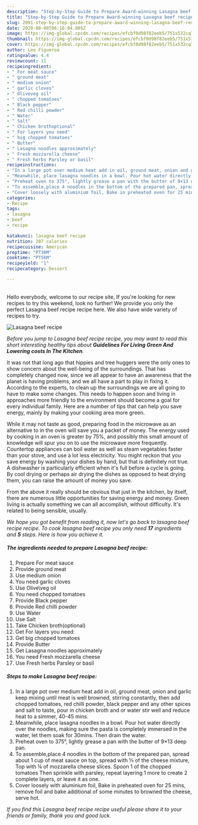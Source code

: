 ```yaml
---
description: "Step-by-Step Guide to Prepare Award-winning Lasagna beef recipe"
title: "Step-by-Step Guide to Prepare Award-winning Lasagna beef recipe"
slug: 2091-step-by-step-guide-to-prepare-award-winning-lasagna-beef-recipe
date: 2020-08-08T06:16:04.805Z
image: https://img-global.cpcdn.com/recipes/efcbf0d98f82eeb5/751x532cq70/lasagna-beef-recipe-recipe-main-photo.jpg
thumbnail: https://img-global.cpcdn.com/recipes/efcbf0d98f82eeb5/751x532cq70/lasagna-beef-recipe-recipe-main-photo.jpg
cover: https://img-global.cpcdn.com/recipes/efcbf0d98f82eeb5/751x532cq70/lasagna-beef-recipe-recipe-main-photo.jpg
author: Leo Figueroa
ratingvalue: 4.4
reviewcount: 11
recipeingredient:
- " For meat sauce"
- " ground meat"
- " medium onion"
- " garlic cloves"
- " Oliveveg oil"
- " chopped tomatoes"
- " Black pepper"
- " Red chilli powder"
- " Water"
- " Salt"
- " Chicken brothoptional"
- " For layers you need"
- " big chopped tomatoes"
- " Butter"
- " Lasagna noodles approximately"
- " Fresh mozzarella cheese"
- " Fresh herbs Parsley or basil"
recipeinstructions:
- "In a large pot over medium heat add in oil, ground meat, onion and garlic keep mixing until meat is well browned, stirring constantly, then add chopped tomatoes, red chilli powder, black pepper and any other spices and salt to taste, pour in chicken broth and or water stir well and reduce heat to a simmer, 40-45 mins."
- "Meanwhile, place lasagna noodles in a bowl. Pour hot water directly over the noodles, making sure the pasta is completely immersed in the water, let them soak for 30mins. Then drain the water."
- "Preheat oven to 375°, lightly grease a pan with the butter of 9×13 deep pan."
- "To assemble,place 4 noodles in the bottom of the prepared pan, spread about 1 cup of meat sauce on top, spread with ⅓ of the cheese mixture, Top with ¼ of mozzarella cheese slices. Spoon 1 of the chopped tomatoes Then sprinkle with parsley, repeat layering 1 more to create 2 complete layers, or leave it as one."
- "Cover loosely with aluminium foil, Bake in preheated oven for 25 mins, remove foil and bake additional of some minutes to browned the cheese, serve hot."
categories:
- Recipe
tags:
- lasagna
- beef
- recipe

katakunci: lasagna beef recipe 
nutrition: 207 calories
recipecuisine: American
preptime: "PT30M"
cooktime: "PT56M"
recipeyield: "1"
recipecategory: Dessert

---
```

<br>
Hello everybody, welcome to our recipe site, If you're looking for new recipes to try this weekend, look no further! We provide you only the perfect Lasagna beef recipe recipe here. We also have wide variety of recipes to try.
<br>


![Lasagna beef recipe](https://img-global.cpcdn.com/recipes/efcbf0d98f82eeb5/751x532cq70/lasagna-beef-recipe-recipe-main-photo.jpg)

<i>Before you jump to Lasagna beef recipe recipe, you may want to read this short interesting healthy tips about 
<strong>Guidelines For Living Green And Lowering costs In The Kitchen</strong>.</i>
</br>

It was not that long ago that hippies and tree huggers were the only ones to show concern about the well-being of the surroundings. That has completely changed now, since we all appear to have an awareness that the planet is having problems, and we all have a part to play in fixing it. According to the experts, to clean up the surroundings we are all going to have to make some changes. This needs to happen soon and living in approaches more friendly to the environment should become a goal for every individual family. Here are a number of tips that can help you save energy, mainly by making your cooking area more green.

While it may not taste as good, preparing food in the microwave as an alternative to in the oven will save you a packet of money. The energy used by cooking in an oven is greater by 75%, and possibly this small amount of knowledge will spur you on to use the microwave more frequently. Countertop appliances can boil water as well as steam vegetables faster than your stove, and use a lot less electricity. You might reckon that you save energy by washing your dishes by hand, but that is definitely not true. A dishwasher is particularly efficient when it's full before a cycle is going. By cool drying or perhaps air drying the dishes as opposed to heat drying them, you can raise the amount of money you save.

From the above it really should be obvious that just in the kitchen, by itself, there are numerous little opportunities for saving energy and money. Green living is actually something we can all accomplish, without difficulty. It's related to being sensible, usually.


<i>We hope you got benefit from reading it, now let's go back to lasagna beef recipe recipe. To cook lasagna beef recipe you only need <strong>17</strong> ingredients and <strong>5</strong> steps. Here is how you achieve it.
</i>

##### The ingredients needed to prepare Lasagna beef recipe:

1. Prepare  For meat sauce
1. Provide  ground meat
1. Use  medium onion
1. You need  garlic cloves
1. Use  Olive\veg oil
1. You need  chopped tomatoes
1. Provide  Black pepper
1. Provide  Red chilli powder
1. Use  Water
1. Use  Salt
1. Take  Chicken broth(optional)
1. Get  For layers you need:
1. Get  big chopped tomatoes
1. Provide  Butter
1. Get  Lasagna noodles approximately
1. You need  Fresh mozzarella cheese
1. Use  Fresh herbs Parsley or basil


##### Steps to make Lasagna beef recipe:

1. In a large pot over medium heat add in oil, ground meat, onion and garlic keep mixing until meat is well browned, stirring constantly, then add chopped tomatoes, red chilli powder, black pepper and any other spices and salt to taste, pour in chicken broth and or water stir well and reduce heat to a simmer, 40-45 mins.
1. Meanwhile, place lasagna noodles in a bowl. Pour hot water directly over the noodles, making sure the pasta is completely immersed in the water, let them soak for 30mins. Then drain the water.
1. Preheat oven to 375°, lightly grease a pan with the butter of 9×13 deep pan.
1. To assemble,place 4 noodles in the bottom of the prepared pan, spread about 1 cup of meat sauce on top, spread with ⅓ of the cheese mixture, Top with ¼ of mozzarella cheese slices. Spoon 1 of the chopped tomatoes Then sprinkle with parsley, repeat layering 1 more to create 2 complete layers, or leave it as one.
1. Cover loosely with aluminium foil, Bake in preheated oven for 25 mins, remove foil and bake additional of some minutes to browned the cheese, serve hot.


<i>If you find this Lasagna beef recipe recipe useful please share it to your friends or family, thank you and good luck.</i>
